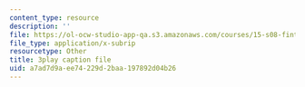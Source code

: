 ```yaml
---
content_type: resource
description: ''
file: https://ol-ocw-studio-app-qa.s3.amazonaws.com/courses/15-s08-fintech-shaping-the-financial-world-spring-2020/a7ad7d9aee74229d2baa197892d04b26_uHUA6M1OEwk.srt
file_type: application/x-subrip
resourcetype: Other
title: 3play caption file
uid: a7ad7d9a-ee74-229d-2baa-197892d04b26
---
```

